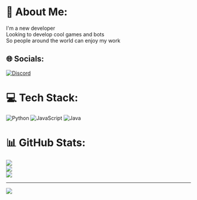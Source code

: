 # 💫 About Me:
I'm a new developer<br>Looking to develop cool games and bots<br>So people around the world can enjoy my work <br>


## 🌐 Socials:
[![Discord](https://img.shields.io/badge/Discord-%237289DA.svg?logo=discord&logoColor=white)](https://discord.gg/https://discord.gg/wjknA7SegK) 

# 💻 Tech Stack:
![Python](https://img.shields.io/badge/python-3670A0?style=for-the-badge&logo=python&logoColor=ffdd54) ![JavaScript](https://img.shields.io/badge/javascript-%23323330.svg?style=for-the-badge&logo=javascript&logoColor=%23F7DF1E) ![Java](https://img.shields.io/badge/java-%23ED8B00.svg?style=for-the-badge&logo=openjdk&logoColor=white)
# 📊 GitHub Stats:
![](https://github-readme-stats.vercel.app/api?username=Quality1025&theme=omni&hide_border=false&include_all_commits=false&count_private=false)<br/>
![](https://github-readme-streak-stats.herokuapp.com/?user=Quality1025&theme=omni&hide_border=false)<br/>
![](https://github-readme-stats.vercel.app/api/top-langs/?username=Quality1025&theme=omni&hide_border=false&include_all_commits=false&count_private=false&layout=compact)

---
[![](https://visitcount.itsvg.in/api?id=Quality1025&icon=0&color=0)](https://visitcount.itsvg.in)

<!-- Proudly created with GPRM ( https://gprm.itsvg.in ) -->

